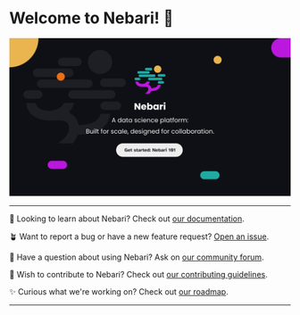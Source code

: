 # Welcome to Nebari! 👋

<!-- TODO: Verify and update all the links -->

<a href="https://nebari.dev">
    <img src="nebari-banner.svg" alt="A banner showing the Nebari logo witt the tagline 'A data science platform: Built for scale, designed for collaboration.' This is followed by a get started button pointing to Nebari 101"/>
</a>

---

📖 Looking to learn about Nebari? Check out [our documentation](https://www.nebari.dev/).

🪴 Want to report a bug or have a new feature request? [Open an issue](https://github.com/nebari-dev/nebari/issues/new/choose).

💬 Have a question about using Nebari? Ask on [our community forum](https://github.com/orgs/nebari-dev/discussions).

💎 Wish to contribute to Nebari? Check out [our contributing guidelines](https://www.nebari.dev/community/#how-to-contribute).

✨ Curious what we're working on? Check out [our roadmap](https://github.com/nebari-dev/governance).

---

<!-- We can pin the following repositories, in order:
- nebari-dev/nebari
- nebari-dev/nebari-docs
- nebari-dev/nebari-demo
- nebari-dev/nebari-design
- nebari-dev/governance
- nebari-dev/nebari-docker-images -->
